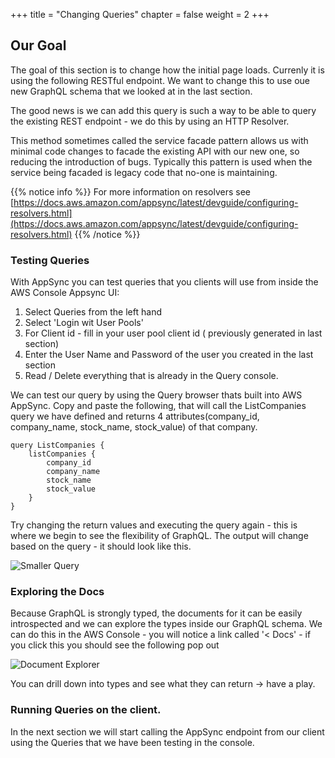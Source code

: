 +++
title = "Changing Queries"
chapter = false
weight = 2
+++

## Our Goal
The goal of this section is to change how the initial page loads.   Currenly it is using the following RESTful endpoint.  We want to change this to use oue new GraphQL schema that we looked at in the last section.

The good news is we can add this query is such a way to be able to query the existing REST endpoint - we do this by using an HTTP Resolver.

This method sometimes called the service facade pattern allows us with minimal code changes to facade the existing API with our new one, so reducing the introduction of bugs.
Typically this pattern is used when the service being facaded is legacy code that no-one is maintaining.




{{% notice info %}}
For more information on resolvers see [https://docs.aws.amazon.com/appsync/latest/devguide/configuring-resolvers.html](https://docs.aws.amazon.com/appsync/latest/devguide/configuring-resolvers.html)
{{% /notice %}}

### Testing Queries
With AppSync you can test queries that you clients will use from inside the AWS Console Appsync UI:

1. Select Queries from the left hand
2. Select 'Login wit User Pools' 
3. For Client id - fill in your user pool client id ( previously generated in last section)
4. Enter the User Name and Password of the user you created in the last section
5. Read / Delete everything that is already in the Query console.

We can test our query by using the Query browser thats built into AWS AppSync.  Copy and paste the following, that will call the ListCompanies query we have defined and returns 4 attributes(company_id, company_name, stock_name, stock_value) of that company.

```tsx
query ListCompanies {
    listCompanies { 
        company_id 
        company_name
        stock_name
        stock_value
    }
}

```

Try changing the return values and executing the query again - this is where we begin to see the flexibility of GraphQL. The output will change based on the query - it should look like this.

![Smaller Query](/images/SmallerQuery.png)


### Exploring the Docs
Because GraphQL is strongly typed, the documents for it can be easily introspected and we can explore the types inside our GraphQL schema.  We can do this in the AWS Console - you will notice a link called '< Docs' - if you click this you should see the following pop out

![Document Explorer](/images/document_explorer.png)

You can drill down into types and see what they can return -> have a play.

### Running Queries on the client.
In the next section we will start calling the AppSync endpoint from our client using the Queries that we have been testing in the console. 